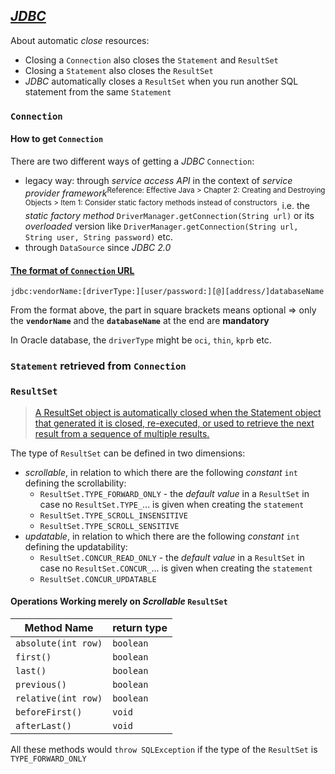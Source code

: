 ## [*JDBC*](https://docs.oracle.com/javase/8/docs/technotes/guides/jdbc/)
About automatic *close* resources:
* Closing a `Connection` also closes the `Statement` and `ResultSet`
* Closing a `Statement` also closes the `ResultSet`
* *JDBC* automatically closes a `ResultSet` when you run another SQL statement from the same `Statement`
### `Connection`
#### How to get `Connection`
There are two different ways of getting a *JDBC* `Connection`:

* legacy way: through *service access API* in the context of *service provider framework*<sup>Reference: Effective Java > Chapter 2: Creating and Destroying Objects > Item 1: Consider static factory methods instead of constructors</sup>, i.e. the *static factory method* `DriverManager.getConnection(String url)` or its *overloaded* version like `DriverManager.getConnection(String url, String user, String password)` etc.
* through `DataSource` since *JDBC 2.0*

#### [The format of `Connection` URL](https://docs.oracle.com/cd/B28359_01/java.111/b31224/urls.htm#BEIJFHHB)
`jdbc:vendorName:[driverType:][user/password:][@][address/]databaseName`

From the format above, the part in square brackets means optional => only the **`vendorName`** and the **`databaseName`** at the end are **mandatory**

In Oracle database, the `driverType` might be `oci`, `thin`, `kprb` etc.

### `Statement` retrieved from `Connection`
  
### `ResultSet`

> [A ResultSet object is automatically closed when the Statement object that generated it is closed, re-executed, or used to retrieve the next result from a sequence of multiple results.](https://docs.oracle.com/javase/8/docs/api/java/sql/ResultSet.html)

The type of `ResultSet` can be defined in two dimensions:
* *scrollable*, in relation to which there are the following *constant* `int` defining the scrollability:
  * `ResultSet.TYPE_FORWARD_ONLY` - the *default value* in a `ResultSet` in case no `ResultSet.TYPE_`... is given when creating the `statement`
  * `ResultSet.TYPE_SCROLL_INSENSITIVE`
  * `ResultSet.TYPE_SCROLL_SENSITIVE`
* *updatable*, in relation to which there are the following *constant* `int` defining the updatability: 
  * `ResultSet.CONCUR_READ_ONLY` - the *default value* in a `ResultSet` in case no `ResultSet.CONCUR_`... is given when creating the `statement`
  * `ResultSet.CONCUR_UPDATABLE`
    
#### Operations Working merely on *Scrollable* `ResultSet`
Method Name         | return type 
--------------------|------------
`absolute(int row)` |`boolean`
`first()`           |`boolean`
`last()`            |`boolean`
`previous()`        |`boolean`
`relative(int row)` |`boolean`
`beforeFirst()`     |`void`
`afterLast()`       |`void`

All these methods would `throw SQLException` if the type of the `ResultSet` is `TYPE_FORWARD_ONLY`  
